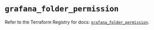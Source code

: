 # `grafana_folder_permission`

Refer to the Terraform Registry for docs: [`grafana_folder_permission`](https://registry.terraform.io/providers/grafana/grafana/3.15.3/docs/resources/folder_permission).
